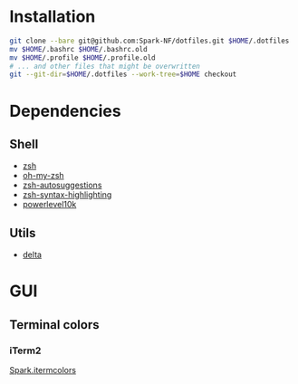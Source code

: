 # Installation

```sh
git clone --bare git@github.com:Spark-NF/dotfiles.git $HOME/.dotfiles
mv $HOME/.bashrc $HOME/.bashrc.old
mv $HOME/.profile $HOME/.profile.old
# ... and other files that might be overwritten
git --git-dir=$HOME/.dotfiles --work-tree=$HOME checkout
```

# Dependencies

## Shell
* [zsh](https://www.zsh.org/)
* [oh-my-zsh](https://github.com/robbyrussell/oh-my-zsh)
* [zsh-autosuggestions](https://github.com/zsh-users/zsh-autosuggestions)
* [zsh-syntax-highlighting](https://github.com/zsh-users/zsh-syntax-highlighting)
* [powerlevel10k](https://github.com/romkatv/powerlevel10k)

## Utils
* [delta](https://github.com/dandavison/delta)

# GUI

## Terminal colors
### iTerm2
[Spark.itermcolors](Spark.itermcolors)
